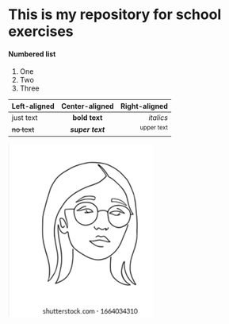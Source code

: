 # This is my repository for school exercises
#### Numbered list
1. One
2. Two
3. Three

| Left-aligned | Center-aligned  | Right-aligned          |
| :---         |     :---:       |          ---:          |
| just text    | **bold text**   |    _italics_           |
| ~~no text~~  | ***super text***| 	<sup>upper text</sup> |

![picture](picture.png)